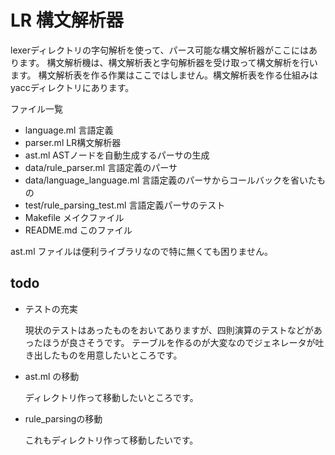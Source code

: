 # LR 構文解析器

lexerディレクトリの字句解析を使って、パース可能な構文解析器がここにはあります。
構文解析機は、構文解析表と字句解析器を受け取って構文解析を行います。
構文解析表を作る作業はここではしません。構文解析表を作る仕組みはyaccディレクトリにあります。

ファイル一覧

- language.ml 言語定義
- parser.ml LR構文解析器
- ast.ml ASTノードを自動生成するパーサの生成
- data/rule_parser.ml 言語定義のパーサ
- data/language_language.ml 言語定義のパーサからコールバックを省いたもの
- test/rule\_parsing\_test.ml 言語定義パーサのテスト
- Makefile メイクファイル
- README.md このファイル

ast.ml ファイルは便利ライブラリなので特に無くても困りません。

## todo

- テストの充実

  現状のテストはあったものをおいてありますが、四則演算のテストなどがあったほうが良さそうです。
  テーブルを作るのが大変なのでジェネレータが吐き出したものを用意したいところです。

- ast.ml の移動

  ディレクトリ作って移動したいところです。

- rule_parsingの移動

  これもディレクトリ作って移動したいです。
